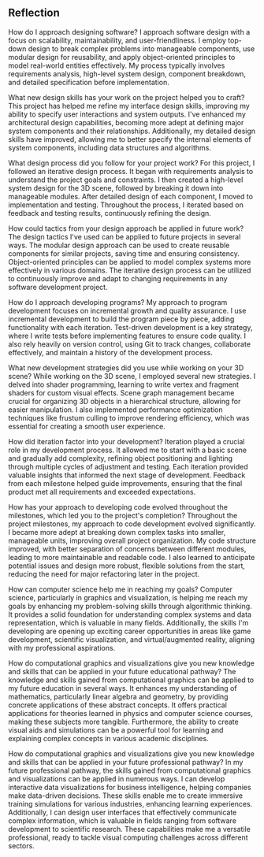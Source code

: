 ## Reflection
How do I approach designing software? 
I approach software design with a focus on scalability, maintainability, and user-friendliness. I employ top-down design to break complex problems into manageable components, use modular design for reusability, and apply object-oriented principles to model real-world entities effectively. My process typically involves requirements analysis, high-level system design, component breakdown, and detailed specification before implementation. 

 

What new design skills has your work on the project helped you to craft? 
This project has helped me refine my interface design skills, improving my ability to specify user interactions and system outputs. I've enhanced my architectural design capabilities, becoming more adept at defining major system components and their relationships. Additionally, my detailed design skills have improved, allowing me to better specify the internal elements of system components, including data structures and algorithms. 

 

What design process did you follow for your project work? 
For this project, I followed an iterative design process. It began with requirements analysis to understand the project goals and constraints. I then created a high-level system design for the 3D scene, followed by breaking it down into manageable modules. After detailed design of each component, I moved to implementation and testing. Throughout the process, I iterated based on feedback and testing results, continuously refining the design.  

 

How could tactics from your design approach be applied in future work? 
The design tactics I've used can be applied to future projects in several ways. The modular design approach can be used to create reusable components for similar projects, saving time and ensuring consistency. Object-oriented principles can be applied to model complex systems more effectively in various domains. The iterative design process can be utilized to continuously improve and adapt to changing requirements in any software development project. 

 

How do I approach developing programs? 
My approach to program development focuses on incremental growth and quality assurance. I use incremental development to build the program piece by piece, adding functionality with each iteration. Test-driven development is a key strategy, where I write tests before implementing features to ensure code quality. I also rely heavily on version control, using Git to track changes, collaborate effectively, and maintain a history of the development process. 

 

What new development strategies did you use while working on your 3D scene? 
While working on the 3D scene, I employed several new strategies. I delved into shader programming, learning to write vertex and fragment shaders for custom visual effects. Scene graph management became crucial for organizing 3D objects in a hierarchical structure, allowing for easier manipulation. I also implemented performance optimization techniques like frustum culling to improve rendering efficiency, which was essential for creating a smooth user experience. 

 

How did iteration factor into your development? 
Iteration played a crucial role in my development process. It allowed me to start with a basic scene and gradually add complexity, refining object positioning and lighting through multiple cycles of adjustment and testing. Each iteration provided valuable insights that informed the next stage of development. Feedback from each milestone helped guide improvements, ensuring that the final product met all requirements and exceeded expectations. 

 

How has your approach to developing code evolved throughout the milestones, which led you to the project's completion? 
Throughout the project milestones, my approach to code development evolved significantly. I became more adept at breaking down complex tasks into smaller, manageable units, improving overall project organization. My code structure improved, with better separation of concerns between different modules, leading to more maintainable and readable code. I also learned to anticipate potential issues and design more robust, flexible solutions from the start, reducing the need for major refactoring later in the project. 

How can computer science help me in reaching my goals? 
Computer science, particularly in graphics and visualization, is helping me reach my goals by enhancing my problem-solving skills through algorithmic thinking. It provides a solid foundation for understanding complex systems and data representation, which is valuable in many fields. Additionally, the skills I'm developing are opening up exciting career opportunities in areas like game development, scientific visualization, and virtual/augmented reality, aligning with my professional aspirations.  

 

How do computational graphics and visualizations give you new knowledge and skills that can be applied in your future educational pathway? 
The knowledge and skills gained from computational graphics can be applied to my future education in several ways. It enhances my understanding of mathematics, particularly linear algebra and geometry, by providing concrete applications of these abstract concepts. It offers practical applications for theories learned in physics and computer science courses, making these subjects more tangible. Furthermore, the ability to create visual aids and simulations can be a powerful tool for learning and explaining complex concepts in various academic disciplines. 

 

How do computational graphics and visualizations give you new knowledge and skills that can be applied in your future professional pathway? 
In my future professional pathway, the skills gained from computational graphics and visualizations can be applied in numerous ways. I can develop interactive data visualizations for business intelligence, helping companies make data-driven decisions. These skills enable me to create immersive training simulations for various industries, enhancing learning experiences. Additionally, I can design user interfaces that effectively communicate complex information, which is valuable in fields ranging from software development to scientific research. These capabilities make me a versatile professional, ready to tackle visual computing challenges across different sectors. 

 

 
